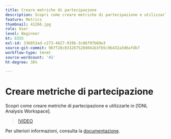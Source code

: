 ```yaml
---
title: Creare metriche di partecipazione
description: Scopri come creare metriche di partecipazione e utilizzarle in [!DNL Analysis Workspace].
feature: Metrics
thumbnail: 41266.jpg
role: User
level: Beginner
kt: 6355
exl-id: 336853ad-c273-4627-919b-3c86f97b60e3
source-git-commit: 967f28c033267520d041b3fb5c9b432a3d6afdb7
workflow-type: tm+mt
source-wordcount: '41'
ht-degree: 36%

---
```


# Creare metriche di partecipazione

Scopri come creare metriche di partecipazione e utilizzarle in [!DNL Analysis Workspace].

>[!VIDEO](https://video.tv.adobe.com/v/41266/?quality=12&learn=on)

Per ulteriori informazioni, consulta la [documentazione](https://experienceleague.adobe.com/docs/analytics/components/calculated-metrics/calcmetric-workflow/participation-metric.html?lang=it).
